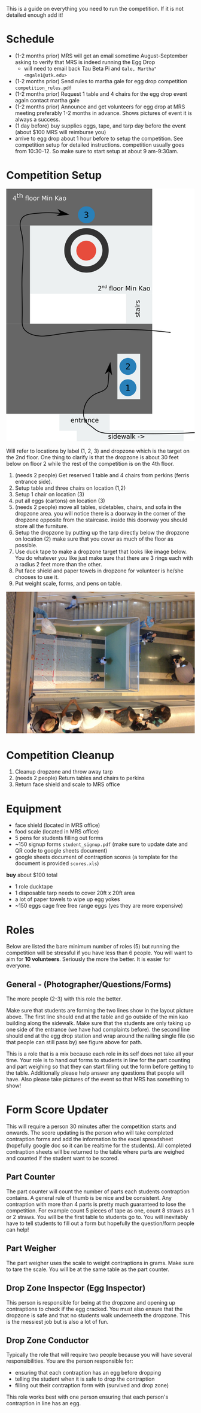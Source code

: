 This is a guide on everything you need to run the competition. If it
is not detailed enough add it!

# Schedule

 - (1-2 months prior) MRS will get an email sometime August-September asking to verify that MRS is indeed running the Egg Drop
   - will need to email back Tau Beta Pi and `Gale, Martha" <mgale1@utk.edu>`
 - (1-2 months prior) Send rules to martha gale for egg drop competition `competition_rules.pdf`
 - (1-2 months prior) Request 1 table and 4 chairs for the egg drop event again contact martha gale
 - (1-2 months prior) Announce and get volunteers for egg drop at MRS meeting preferably
   1-2 months in advance. Shows pictures of event it is always a success.
 - (1 day before) buy supplies eggs, tape, and tarp day before the event (about $100 MRS will reimburse you)
 - arrive to egg drop about 1 hour before to setup the
   competition. See competition setup for detailed
   instructions. competition usually goes from 10:30-12. So make sure
   to start setup at about 9 am-9:30am.

# Competition Setup

![competition layout](images/layout.png)

Will refer to locations by label (1, 2, 3) and dropzone which is the
target on the 2nd floor. One thing to clarify is that the dropzone is
about 30 feet below on floor 2 while the rest of the competition is on
the 4th floor.

1. (needs 2 people) Get reserved 1 table and 4 chairs from perkins (ferris entrance side).
2. Setup table and three chairs on location (1,2)
3. Setup 1 chair on location (3)
4. put all eggs (cartons) on location (3)
5. (needs 2 people) move all tables, sidetables, chairs, and sofa in
   the dropzone area. you will notice there is a doorway in the corner
   of the dropzone opposite from the staircase. inside this doorway you
   should store all the furniture.
6. Setup the dropzone by putting up the tarp directly below the
   dropzone on location (2) make sure that you cover as much of the
   floor as possible.
7. Use duck tape to make a dropzone target that looks like image
   below. You do whatever you like just make sure that there are 3
   rings each with a radius 2 feet more than the other.
8. Put face shield and paper towels in dropzone for volunteer is he/she chooses to use
   it.
9. Put weight scale, forms, and pens on table.

![dropzone](images/dropzone.jpg)

# Competition Cleanup

1. Cleanup dropzone and throw away tarp
2. (needs 2 people) Return tables and chairs to perkins
3. Return face shield and scale to MRS office

# Equipment

 - face shield (located in MRS office)
 - food scale (located in MRS office)
 - 5 pens for students filling out forms
 - ~150 signup forms `student_signup.pdf` (make sure to update date and QR code to google sheets document)
 - google sheets document of contraption scores (a template for the document is provided `scores.xls`)

**buy** about $100 total
 - 1 role ducktape
 - 1 disposable tarp needs to cover 20ft x 20ft area
 - a lot of paper towels to wipe up egg yokes
 - ~150 eggs cage free free range eggs (yes they are more expensive)


# Roles

Below are listed the bare minimum number of roles (5) but running the
competition will be stressful if you have less than 6 people. You will
want to aim for **10 volunteers**. Seriously the more the better. It is
easier for everyone.

## General - (Photographer/Questions/Forms)

The more people (2-3) with this role the better.

Make sure that students are forming the two lines show in the layout
picture above. The first line should end at the table and go outside
of the min kao building along the sidewalk. Make sure that the
students are only taking up one side of the entrance (we have had
complaints before). the second line should end at the egg drop station
and wrap around the railing single file (so that people can still pass
by) see figure above for path.

This is a role that is a mix because each role in its self does not
take all your time. Your role is to hand out forms to students in line
for the part counting and part weighing so that they can start filling
out the form before getting to the table. Additionally please help
answer any questions that people will have. Also please take pictures
of the event so that MRS has something to show!

# Form Score Updater

This will require a person 30 minutes after the competition starts and
onwards.  The score updating is the person who will take completed
contraption forms and add the information to the excel spreadsheet
(hopefully google doc so it can be realtime for the students). All
completed contraption sheets will be returned to the table where parts
are weighed and counted if the student want to be scored.

## Part Counter

The part counter will count the number of parts each students
contraption contains. A general rule of thumb is be nice and be
consistent. Any contraption with more than 4 parts is pretty much
guaranteed to lose the competition. For example count 5 pieces of tape
as one, count 8 straws as 1 or 2 straws. You will be the first table
to students go to. You will inevitably have to tell students to fill
out a form but hopefully the question/form people can help!

## Part Weigher

The part weigher uses the scale to weight contraptions in grams. Make
sure to tare the scale. You will be at the same table as the
part counter.

## Drop Zone Inspector (Egg Inspector)

This person is responsible for being at the dropzone and opening up
contraptions to check if the egg cracked. You must also ensure that
the dropzone is safe and that no students walk underneeth the
dropzone. This is the messiest job but is also a lot of fun.

## Drop Zone Conductor

Typically the role that will require two people because you will have
several responsibilities. You are the person responsible for:

 - ensuring that each contraption has an egg before dropping
 - telling the student when it is safe to drop the contraption
 - filling out their contraption form with (survived and drop zone)

 This role works best with one person ensuring that each person's
 contraption in line has an egg.
